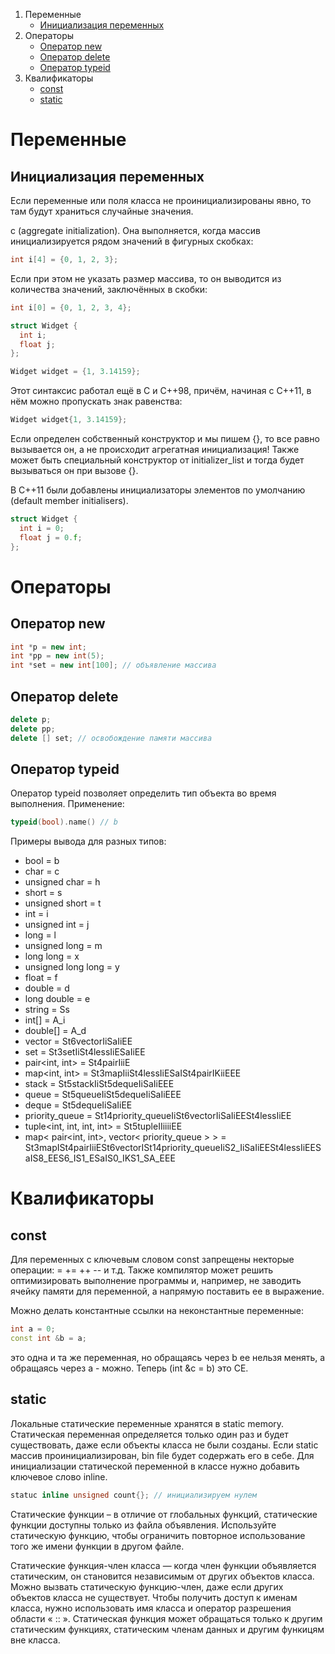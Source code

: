 1. Переменные
    - [Инициализация переменных](#инициализация-переменных)
2. Операторы
    - [Оператор new](#оператор-new)
    - [Оператор delete](#оператор-delete)
    - [Оператор typeid](#оператор-typeid)
3. Квалификаторы
    - [const](#const)
    - [static](#static)

# Переменные

## Инициализация переменных

Если переменные или поля класса не проинициализированы явно, то там будут храниться случайные значения.

с (aggregate initialization). Она выполняется, когда массив инициализируется рядом значений в фигурных скобках:

```C++
int i[4] = {0, 1, 2, 3};
```

Если при этом не указать размер массива, то он выводится из количества значений, заключённых в скобки:

```C++
int i[0] = {0, 1, 2, 3, 4};

struct Widget {
  int i;
  float j;
};

Widget widget = {1, 3.14159};
```

Этот синтаксис работал ещё в С и С++98, причём, начиная с С++11, в нём можно пропускать знак равенства:

```C++
Widget widget{1, 3.14159};
```

Если определен собственный конструктор и мы пишем {}, то все равно вызывается он, а не происходит агрегатная инициализация! Также может быть специальный конструктор от initializer_list и тогда будет вызываться он при вызове {}.

В C++11 были добавлены инициализаторы элементов по умолчанию (default member initialisers).

```C++
struct Widget {
  int i = 0;
  float j = 0.f;
};
```

# Операторы

## Оператор new
```C++
int *p = new int;
int *pp = new int(5);
int *set = new int[100]; // объявление массива
```

## Оператор delete
```C++
delete p;
delete pp;
delete [] set; // освобождение памяти массива
```

## Оператор typeid

Оператор typeid позволяет определить тип объекта во время выполнения. Применение:
```C++
typeid(bool).name() // b
```
Примеры вывода для разных типов:
- bool = b
- char = c
- unsigned char = h
- short = s
- unsigned short = t
- int = i
- unsigned int = j
- long = l
- unsigned long = m
- long long = x
- unsigned long long = y
- float = f
- double = d
- long double = e
- string = Ss
- int[] = A_i
- double[] = A_d
- vector<int> = St6vectorIiSaIiEE
- set<int> = St3setIiSt4lessIiESaIiEE
- pair<int, int> = St4pairIiiE
- map<int, int> = St3mapIiiSt4lessIiESaISt4pairIKiiEEE
- stack<int> = St5stackIiSt5dequeIiSaIiEEE
- queue<int> = St5queueIiSt5dequeIiSaIiEEE
- deque<int> = St5dequeIiSaIiEE
- priority_queue<int> = St14priority_queueIiSt6vectorIiSaIiEESt4lessIiEE
- tuple<int, int, int, int> = St5tupleIIiiiiEE
- map< pair<int, int>, vector< priority_queue<int> > > = St3mapISt4pairIiiESt6vectorISt14priority_queueIiS2_IiSaIiEESt4lessIiEESaIS8_EES6_IS1_ESaIS0_IKS1_SA_EEE

# Квалификаторы

## const
Для переменных с ключевым словом const запрещены некторые операции: = += ++ -- и т.д. Также компилятор может решить оптимизировать выполнение программы и, например, не заводить ячейку памяти для переменной, а напрямую поставить ее в выражение.

Можно делать константные ссылки на неконстантные переменные:

```C++
int a = 0;
const int &b = a;
```

это одна и та же переменная, но обращаясь через b ее нельзя менять, а обращаясь через а - можно. Теперь (int &c = b) это CE.

## static
Локальные статические переменные хранятся в static memory. Статическая переменная определяется только один раз и будет существовать, даже если объекты класса не были созданы. Если static массив проинициализирован, bin file будет содержать его в себе. Для инициализации статической переменной в классе нужно добавить ключевое слово inline.
```C++
statuc inline unsigned count{}; // инициализируем нулем
```
Статические функции – в отличие от глобальных функций, статические функции доступны только из файла объявления. Используйте статическую функцию, чтобы ограничить повторное использование того же имени функции в другом файле.

Статические функция-член класса — когда член функции объявляется статическим, он становится независимым от других объектов класса. Можно вызвать статическую функцию-член, даже если других объектов класса не существует. Чтобы получить доступ к именам класса, нужно использовать имя класса и оператор разрешения области « :: ». Статическая функция может обращаться только к другим статическим функциях, статическим членам данных и другим функицям вне класса.

